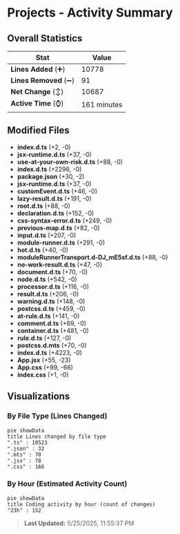# Projects - Activity Summary 

## Overall Statistics

| Stat                   | Value                                                             |
| ---------------------- | ----------------------------------------------------------------- |
| **Lines Added** (➕)   | 10778                                          |
| **Lines Removed** (➖) | 91                                        |
| **Net Change** (↕)    | 10687                |
| **Active Time** (⌚)   | 161 minutes |


## Modified Files
- **index.d.ts** (+2, -0)
- **jsx-runtime.d.ts** (+37, -0)
- **use-at-your-own-risk.d.ts** (+88, -0)
- **index.d.ts** (+2296, -0)
- **package.json** (+30, -2)
- **jsx-runtime.d.ts** (+37, -0)
- **customEvent.d.ts** (+46, -0)
- **lazy-result.d.ts** (+191, -0)
- **root.d.ts** (+88, -0)
- **declaration.d.ts** (+152, -0)
- **css-syntax-error.d.ts** (+249, -0)
- **previous-map.d.ts** (+82, -0)
- **input.d.ts** (+207, -0)
- **module-runner.d.ts** (+291, -0)
- **hot.d.ts** (+40, -0)
- **moduleRunnerTransport.d-DJ_mE5sf.d.ts** (+88, -0)
- **no-work-result.d.ts** (+47, -0)
- **document.d.ts** (+70, -0)
- **node.d.ts** (+542, -0)
- **processor.d.ts** (+116, -0)
- **result.d.ts** (+206, -0)
- **warning.d.ts** (+148, -0)
- **postcss.d.ts** (+459, -0)
- **at-rule.d.ts** (+141, -0)
- **comment.d.ts** (+69, -0)
- **container.d.ts** (+481, -0)
- **rule.d.ts** (+127, -0)
- **postcss.d.mts** (+70, -0)
- **index.d.ts** (+4223, -0)
- **App.jsx** (+55, -23)
- **App.css** (+99, -66)
- **index.css** (+1, -0)

## Visualizations

### By File Type (Lines Changed)

```mermaid
pie showData
title Lines changed by file type
".ts" : 10523
".json" : 32
".mts" : 70
".jsx" : 78
".css" : 166
```

### By Hour (Estimated Activity Count)

```mermaid
pie showData
title Coding activity by hour (count of changes)
"23h" : 152
```


> **Last Updated:** 5/25/2025, 11:55:37 PM